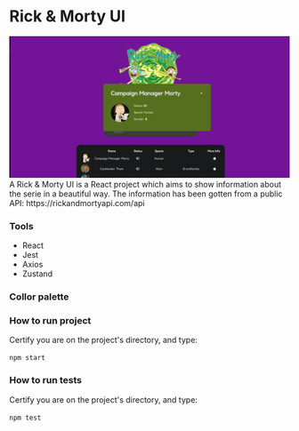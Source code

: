 # Rick & Morty UI

<img src='./updated_cover.png' />
A Rick & Morty UI is a React project which aims to show information about the serie in a beautiful way. The information has been gotten from a public API: https://rickandmortyapi.com/api

### Tools

- React
- Jest
- Axios
- Zustand

### Collor palette

### How to run project

Certify you are on the project's directory, and type:

`npm start`

### How to run tests

Certify you are on the project's directory, and type:

`npm test`
